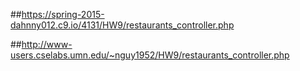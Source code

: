 ##https://spring-2015-dahnny012.c9.io/4131/HW9/restaurants_controller.php


##http://www-users.cselabs.umn.edu/~nguy1952/HW9/restaurants_controller.php
